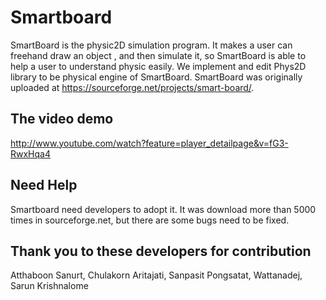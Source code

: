 Smartboard
==========
SmartBoard is the physic2D simulation program. It makes a user can freehand draw an object , and then simulate it, so SmartBoard is able to help a user to understand physic easily. We implement and edit Phys2D library to be physical engine of SmartBoard.
SmartBoard was originally uploaded at https://sourceforge.net/projects/smart-board/.

The video demo
------
http://www.youtube.com/watch?feature=player_detailpage&v=fG3-RwxHqa4

Need Help
------
Smartboard need developers to adopt it. It was download more than 5000 times in sourceforge.net, but there are some bugs need to be fixed.

Thank you to these developers for contribution
------
Atthaboon Sanurt, Chulakorn Aritajati, Sanpasit Pongsatat, Wattanadej, Sarun Krishnalome